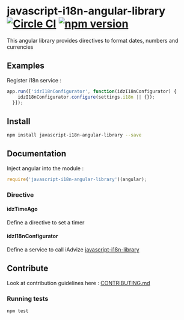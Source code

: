javascript-i18n-angular-library [![Circle CI](https://circleci.com/gh/iadvize/javascript-i18n-angular-library.svg?style=svg)](https://circleci.com/gh/iadvize/javascript-i18n-angular-library) [![npm version](https://badge.fury.io/js/javascript-i18n-angular-library.svg)](https://badge.fury.io/js/javascript-i18n-angular-library)
===============================

This angular library provides directives to format dates, numbers and currencies

## Examples

Register i18n service :

```javascript
app.run(['idzI18nConfigurator', function(idzI18nConfigurator) {
    idzI18nConfigurator.configure(settings.i18n || {});
  }]);
```

## Install

``` sh
npm install javascript-i18n-angular-library --save
```

## Documentation

Inject angular into the module :

```javascript
require('javascript-i18n-angular-library')(angular);
```

### Directive

#### ìdzTimeAgo

Define a directive to set a timer

#### idzI18nConfigurator

Define a service to call iAdvize [javascript-i18n-library](https://github.com/iadvize/javascript-i18n-library)

## Contribute

Look at contribution guidelines here : [CONTRIBUTING.md](CONTRIBUTING.md)


### Running tests

```sh
npm test
```
